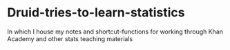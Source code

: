 # Druid-tries-to-learn-statistics
In which I house my notes and shortcut-functions for working through Khan Academy and other stats teaching materials
